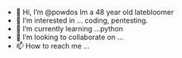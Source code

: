 - 👋 Hi, I’m @powdos Im a 48 year old latebloomer 
- 👀 I’m interested in ... coding, pentesting.
- 🌱 I’m currently learning ...python
- 💞️ I’m looking to collaborate on ...
- 📫 How to reach me ...

<!---
powdos/powdos is a ✨ special ✨ repository because its `README.md` (this file) appears on your GitHub profile.
You can click the Preview link to take a look at your changes.
--->
